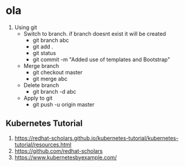 # ola
1. Using git
    -   Switch to branch. if branch doesnt exist it will be created
        -   git branch abc
        -   git add .
        -   git status
        -   git commit -m "Added use of templates and Bootstrap"
    -   Merge branch
        -   git checkout master
        -   git merge abc
    -   Delete branch
        -   git branch -d abc
    -   Apply to git
        -   git push -u origin master
## Kubernetes Tutorial
1. <https://redhat-scholars.github.io/kubernetes-tutorial/kubernetes-tutorial/resources.html>
1. <https://github.com/redhat-scholars>
1. <https://www.kubernetesbyexample.com/>
